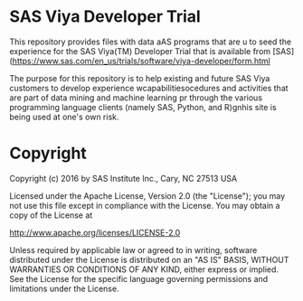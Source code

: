 SAS Viya Developer Trial
=========================================

This repository provides files with data aAS programs that are u to seed 
the experience for the SAS Viya(TM) Developer Trial that is available from [SAS](https://www.sas.com/en_us/trials/software/viya-developer/form.html

The purpose for this repository is to help existing and future SAS Viya
customers to develop experience wcapabilitiesocedures and activities
that are part of data mining and machine learning pr through the various
programming language clients (namely SAS, Python, and R)gnhis site is being used at one's own risk.

# Copyright
Copyright (c) 2016 by SAS Institute Inc., Cary, NC 27513 USA

Licensed under the Apache License, Version 2.0 (the "License"); you may not use this file except in compliance with the License. You may obtain a copy of the License at

http://www.apache.org/licenses/LICENSE-2.0

Unless required by applicable law or agreed to in writing, software distributed under the License is distributed on an "AS IS" BASIS, WITHOUT WARRANTIES OR CONDITIONS OF ANY KIND, either express or implied. See the License for the specific language governing permissions and limitations under the License.

